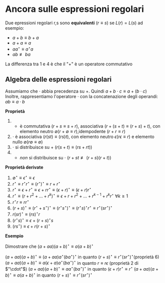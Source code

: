 # Ancora sulle espressioni regolari
Due epressioni regolari r,s sono **equivalenti** ($r\equiv s$) se $L(r)=L(s)$
ad esempio:
- $a+b\equiv b+a$
- $a+a\equiv a$
- $aa^\star\equiv a^\star a$
- $ab\not\equiv ba$ 

La differenza tra 1 e 4 è che il "+" è un operatore commutativo

## Algebra delle espressioni regolari
Assumiamo che $\cdot$ abbia precedenza su +. Quindi $a+b\cdot c\equiv a+(b\cdot c)$
Inoltre, rappresentiamo l'operatore $\cdot$ con la concatenazione degli operandi: $ab\equiv a\cdot b$

**Proprietà**
1. + è commutativa ($r+s\equiv s+r$), associativa ($r+(s+t)\equiv (r+s)+t$), con elemento neutro $\emptyset(r+\emptyset\equiv r)$,idempodente ($r+r\equiv r$)
2. $\cdot$ è associativa ($r(st)\equiv (rs)t$), con elemento neutro $\epsilon(r\epsilon\equiv r)$ e elemento nullo $\emptyset(r\emptyset\equiv\emptyset)$
3. $\cdot$ si distribuisce su + ($r(s+t)\equiv (rs+rt)$)
4. + _non_ si distribuisce su $\cdot$ ($r+st\not\equiv (r+s)(r+t)$)

**Proprietà derivate**
1. $\emptyset^\star\equiv\epsilon^\star\equiv\epsilon$
2. $r^\star\equiv r^\star r^\star\equiv (r^\star)^\star\equiv r+r^\star$
3. $r^\star\equiv\epsilon+r^\star\equiv\epsilon+rr^\star\equiv (\epsilon+r)^\star\equiv (\epsilon+r)r^\star$
4. $r^\star\equiv (r+r^2+...+r^k)^\star\equiv\epsilon+r+r^2+...+r^{k-1}+r^kr^\star\:\forall k\geq1$
5. $r^\star r\equiv rr^\star$
6. $(r+s)^\star\equiv (r^\star+s^\star)^\star\equiv (r^\star s^\star)^\star\equiv (r^\star s)^\star r^\star\equiv r^\star(sr^\star)^\star$
7. $r(sr)^\star\equiv (rs)^\star r$
8. $(r^\star s)^\star\equiv\epsilon+(r+s)^\star s$
9. $(rs^\star)\equiv\epsilon+r(r+s)^\star$

**Esempio**

Dimostrare che $(a+aa)(a+b)^\star\equiv a(a+b)^\star$

$(a+aa)(a+b)^\star\equiv (a+aa)a^\star(ba^\star)^\star$ in quanto $(r+s)^\star\equiv r^\star(sr^\star)^\star(\text{proprietà 6})$ 
$(a+aa)(a+b)^\star\equiv a(\epsilon+a)a^\star(ba^\star)^\star$ in quanto $r\equiv r\epsilon$ (proprietà 2 di $"\cdot"$)
$(a+aa)(a+b)^\star\equiv aa^\star(ba^\star)^\star$ in quanto $(\epsilon+r)r^\star\equiv r^\star$
$(a+aa)(a+b)^\star\equiv a(a+b)^\star$ in quanto $(r+s)^\star\equiv r^\star(sr^\star)^\star$

